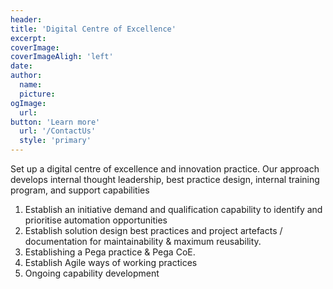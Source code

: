 ```yaml
---
header:
title: 'Digital Centre of Excellence'
excerpt:
coverImage:
coverImageAligh: 'left'
date:
author:
  name:
  picture:
ogImage:
  url:
button: 'Learn more'
  url: '/ContactUs'
  style: 'primary'
---
```


Set up a digital centre of excellence and innovation practice. Our approach develops internal thought leadership, best practice design, internal training program, and support capabilities

1. Establish an initiative demand and qualification capability to identify and prioritise automation opportunities
2. Establish solution design best practices and project artefacts / documentation for maintainability & maximum reusability.
3. Establishing a Pega practice & Pega CoE. 
4. Establish Agile ways of working practices 
5. Ongoing capability development

